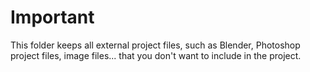 # Important
This folder keeps all external project files, such as Blender, Photoshop project files, image files... that you don't want to include in the project.
